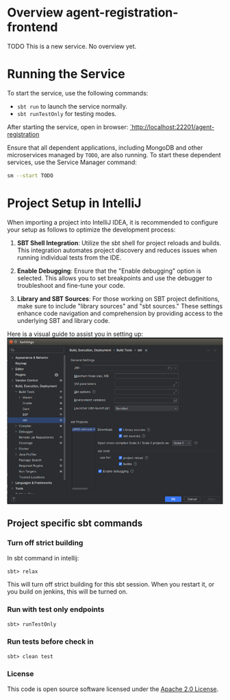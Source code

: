 
# Overview agent-registration-frontend

TODO
This is a new service. No overview yet. 

# Running the Service

To start the service, use the following commands:
- `sbt run` to launch the service normally.
- `sbt runTestOnly` for testing modes.

After starting the service, open in browser:
[`http://localhost:22201/agent-registration](http://localhost:22201/agent-registration)

Ensure that all dependent applications, including MongoDB and other microservices managed by `TODO`, are also running.
To start these dependent services, use the Service Manager command:

```bash
sm --start TODO
```

# Project Setup in IntelliJ

When importing a project into IntelliJ IDEA, it is recommended to configure your setup as follows to optimize the development process:

1. **SBT Shell Integration**: Utilize the sbt shell for project reloads and builds. This integration automates project discovery and reduces issues when running individual tests from the IDE.

2. **Enable Debugging**: Ensure that the "Enable debugging" option is selected. This allows you to set breakpoints and use the debugger to troubleshoot and fine-tune your code.

3. **Library and SBT Sources**: For those working on SBT project definitions, make sure to include "library sources" and "sbt sources." These settings enhance code navigation and comprehension by providing access to the underlying SBT and library code.

Here is a visual guide to assist you in setting up:
![img.png](readme/intellij-sbt-setup.png)

## Project specific sbt commands

### Turn off strict building

In sbt command in intellij:
```
sbt> relax
```
This will turn off strict building for this sbt session.
When you restart it, or you build on jenkins, this will be turned on.

### Run with test only endpoints

```
sbt> runTestOnly
```

### Run tests before check in

```
sbt> clean test
```

### License

This code is open source software licensed under the [Apache 2.0 License]("http://www.apache.org/licenses/LICENSE-2.0.html").